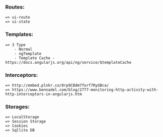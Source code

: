 ### Routes:
	=> ui-route
	=> ui-state

### Templates:
	=> 3 Type 
		- Normal 
		- ngTemplate
		- Template Cache - https://docs.angularjs.org/api/ng/service/$templateCache

### Interceptors: 
	=> http://embed.plnkr.co/8rp9CBdm7forf7RyGBca/ 
	=> https://www.bennadel.com/blog/2777-monitoring-http-activity-with-http-interceptors-in-angularjs.htm

### Storages:
	=> LocalStorage
	=> Session Storage
	=> Cookies
	=> Sqllite DB
